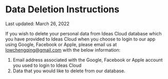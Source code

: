 # Data Deletion Instructions

Last updated: March 26, 2022

If you wish to delete your personal data from Ideas Cloud database which you have provided to Ideas Cloud when you choose to login to our app using Google, Facebook or Apple, please email us at lowchengqing@gmail.com with the below information:

1. Email address associated with the Google, Facebook or Apple account you used to login to Ideas Cloud
2. Data that you would like to delete from our database.
